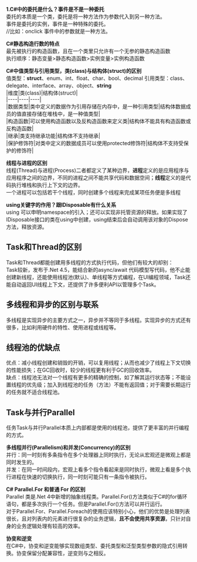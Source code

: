 **1.C#中的委托是什么？事件是不是一种委托**  
委托的本质是一个类，委托是将一种方法作为参数代入到另一种方法。  
事件是委托的实例，事件是一种特殊的委托。  
//比如：onclick 事件中的参数就是一种方法。  

**C#静态构造行数的特点**  
最先被执行的构造函数，且在一个类里只允许有一个无参的静态构造函数  
执行顺序：静态变量>静态构造函数>实例变量>实例构造函数  

**C#中值类型与引用类型，类(class)与结构体(struct)的区别**  
值类型：**struct**、enum、int、float、char、bool、decimal
引用类型：class、delegate、interface、array、object、**string**  
|维度|类(class)|结构体(struct)|  
|----|----|----|  
|数据类型|类中定义的数据作为引用存储在内存中，是一种引用类型|结构体数据成员的值直接存储在堆栈中，是一种值类型|  
|构造函数|可以使用构造函数以及反构造函数来定义类|结构体不能具有构造函数或反构造函数|  
|继承|类支持继承功能|结构体不支持继承|  
|保护修饰符|对类中定义的数据成员可以使用protected修饰符|结构体不支持受保护的修饰符|  

**线程与进程的区别**  
线程(Thread)与进程(Process)二者都定义了某种边界，**进程**定义的是应用程序与应用程序之间的边界，不同的进程之间不能共享代码和数据空间；**线程**定义的是代码执行堆栈和执行上下文的边界。  
一个进程可以包括若干个线程，同时创建多个线程来完成某项任务便是多线程

**using关键字的作用？跟IDisposable有什么关系**  
using 可以申明namespace的引入；还可以实现非托管资源的释放。如果实现了IDisposable接口的类在using中创建，using结束后会自动调用该对象的Dispose方法，释放资源。  

## **Task和Thread的区别**  
Task和Thread都能创建用多线程的方式执行代码，但他们有较大的却别：  
Task较新，发布于.Net 4.5，能结合新的async/await 代码模型写代码，他不止能创建新线程，还能使用线程池(默认)、单线程等方式编程，在UI编程领域，Task还能自动返回UI线程上下文，还提供了许多便利API以管理多个Task。

## **多线程和异步的区别与联系**  
多线程是实现异步的主要方式之一，异步并不等同于多线程。实现异步的方式还有很多，比如利用硬件的特性、使用进程或线程等。  

## **线程池的优缺点**  
优点：减小线程创建和销毁的开销，可以复用线程；从而也减少了线程上下文切换的性能损失；在GC回收时，较少的线程更有利于GC的回收效率。  
缺点：线程池无法对一个线程有更多的精确的控制，如了解其运行状态等；不能设置线程的优先级；加入到线程池的任务（方法）不能有返回值；对于需要长期运行的任务就不适合线程池。  

## **Task与并行Parallel**  
任务Task与并行Parallel本质上内部都是使用的线程池，提供了更丰富的并行编程的方式。  

**多线程并行(Parallelism)和并发(Concurrency)的区别**  
并行：同一时刻有多条指令在多个处理器上同时执行，无论从宏观还是微观上都是同时发生的。  
并发：在同一时间段内，宏观上看多个指令看起来是同时执行，微观上看是多个执行进程在快速的切换执行，同一时刻可能只有一条指令被执行。  

**C# Parallel.For 和普通 For 的区别**  
Parallel 类是.Net 4中新增的抽象线程类。Parallel.For()方法类似于C#的for循环语句，都是多次执行一个任务。但是Parallel.For()方法可以并行运行。  
对于Parallel.For、Parallel.Foreach的使用应该特别小心，他们的优势是处理列表很长，且对列表内的元素进行很复杂的业务逻辑，**且不会使用共享资源**，只针对自身的业务逻辑处理有较高的效率。  

**协变和逆变**  
在C#中，协变和逆变能够实现数组类型、委托类型和泛型类型参数的隐式引用转换。协变保留分配兼容性，逆变则与之相反。


